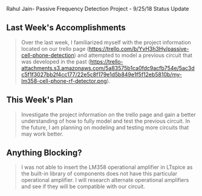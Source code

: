 Rahul Jain- Passive Frequency Detection Project - 9/25/18 Status Update

## Last Week's Accomplishments

>Over the last week, I familiarized myself with the project information located on our trello page (https://trello.com/b/YvH3h3Hy/passive-cell-phone-detection) and attempted to model a previous circuit that was developed in the past (https://trello-attachments.s3.amazonaws.com/5a83575b1ca0fdc9acfb754e/5ac3dc5f1f3027bb2f4cc177/22e5c8f179e1d5b849e1f5f12eb5810b/my-lm358-cell-phone-rf-detector.png). 

## This Week's Plan

>Investigate the project information on the trello page and gain a better understanding of how to fully model and test the previous circuit. In the future, I am planning on modeling and testing more circuits that may work better.

## Anything Blocking?

> I was not able to insert the LM358 operational amplifier in LTspice as the built-in library of components does not have this particular operational amplifier. I will research alternate operational amplifiers and see if they will be compatible with our circuit.
